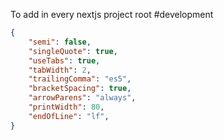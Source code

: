 To add in every nextjs project root #development

```json
{
	"semi": false,
	"singleQuote": true,
	"useTabs": true,
	"tabWidth": 2,
	"trailingComma": "es5",
	"bracketSpacing": true,
	"arrowParens": "always",
	"printWidth": 80,
	"endOfLine": "lf",
}
```
